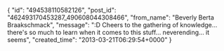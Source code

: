  {
   "id": "494538110582126",
   "post_id": "462493170453287_490608044308466",
   "from_name": "Beverly Berta Braakschmack",
   "message": ":D Cheers to the gathering of knowledge... there's so much to learn when it comes to this stuff... neverending... it seems",
   "created_time": "2013-03-21T06:29:54+0000"
 }
